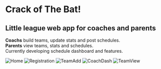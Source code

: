 # Crack of The Bat!
## Little league web app for coaches and parents
 **Coachs** build teams, update stats and post schedules.  
 **Parents** view teams, stats and schedules.  
Currently developing schedule dashboard and features.

![Home](https://user-images.githubusercontent.com/98792095/212751264-3b751ea8-cd7b-4444-837b-9ecdef9c6b40.png)
![Registration](https://user-images.githubusercontent.com/98792095/212751340-3659ed73-c098-4581-aed3-2223720ca7f4.png)
![TeamAdd](https://user-images.githubusercontent.com/98792095/212751363-d9af4268-9f40-427c-a6bf-dead421c3ba1.png)
![CoachDash](https://user-images.githubusercontent.com/98792095/212751392-fc809ea0-b2d2-467b-89a9-e2ed9d89f6fe.png)
![TeamView](https://user-images.githubusercontent.com/98792095/212752031-47b047ef-3fdc-4237-bc40-c9d17917b80a.png)
